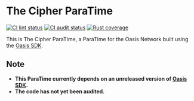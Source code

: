 # The Cipher ParaTime

[![CI lint status][github-ci-lint-badge]][github-ci-lint-link]
[![CI audit status][github-ci-audit-badge]][github-ci-audit-link]
[![Rust coverage][codecov-badge]][codecov-link]

<!-- markdownlint-disable line-length -->
[github-ci-lint-badge]: https://github.com/oasisprotocol/cipher-paratime/workflows/ci-lint/badge.svg
[github-ci-lint-link]: https://github.com/oasisprotocol/cipher-paratime/actions?query=workflow:ci-lint+branch:main
[github-ci-audit-badge]: https://github.com/oasisprotocol/cipher-paratime/workflows/ci-audit/badge.svg
[github-ci-audit-link]: https://github.com/oasisprotocol/cipher-paratime/actions?query=workflow:ci-audit+branch:main
[codecov-badge]: https://codecov.io/gh/oasisprotocol/cipher-paratime/branch/main/graph/badge.svg
[codecov-link]: https://codecov.io/gh/oasisprotocol/cipher-paratime
<!-- markdownlint-enable line-length -->

This is The Cipher ParaTime, a ParaTime for the Oasis Network built using the
[Oasis SDK].

## Note

* **This ParaTime currently depends on an unreleased version of [Oasis SDK].**
* **The code has not yet been audited.**

[Oasis SDK]: https://github.com/oasisprotocol/oasis-sdk
